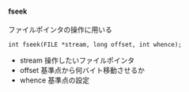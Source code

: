 
#### fseek
ファイルポインタの操作に用いる  
```
int fseek(FILE *stream, long offset, int whence);
```
- stream
	操作したいファイルポインタ  
- offset
	基準点から何バイト移動させるか
- whence
  基準点の設定
